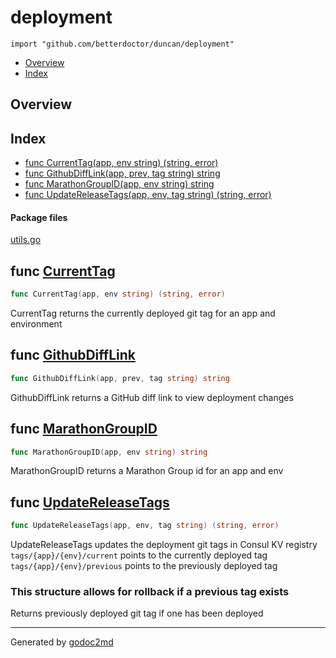 

# deployment
`import "github.com/betterdoctor/duncan/deployment"`

* [Overview](#pkg-overview)
* [Index](#pkg-index)

## <a name="pkg-overview">Overview</a>



## <a name="pkg-index">Index</a>
* [func CurrentTag(app, env string) (string, error)](#CurrentTag)
* [func GithubDiffLink(app, prev, tag string) string](#GithubDiffLink)
* [func MarathonGroupID(app, env string) string](#MarathonGroupID)
* [func UpdateReleaseTags(app, env, tag string) (string, error)](#UpdateReleaseTags)


#### <a name="pkg-files">Package files</a>
[utils.go](/src/github.com/betterdoctor/duncan/deployment/utils.go) 





## <a name="CurrentTag">func</a> [CurrentTag](/src/target/utils.go?s=1585:1633#L54)
``` go
func CurrentTag(app, env string) (string, error)
```
CurrentTag returns the currently deployed git tag for an app and environment



## <a name="GithubDiffLink">func</a> [GithubDiffLink](/src/target/utils.go?s=2241:2290#L77)
``` go
func GithubDiffLink(app, prev, tag string) string
```
GithubDiffLink returns a GitHub diff link to view deployment changes



## <a name="MarathonGroupID">func</a> [MarathonGroupID](/src/target/utils.go?s=2067:2111#L72)
``` go
func MarathonGroupID(app, env string) string
```
MarathonGroupID returns a Marathon Group id for an app and env



## <a name="UpdateReleaseTags">func</a> [UpdateReleaseTags](/src/target/utils.go?s=487:547#L10)
``` go
func UpdateReleaseTags(app, env, tag string) (string, error)
```
UpdateReleaseTags updates the deployment git tags in Consul KV registry
`tags/{app}/{env}/current` points to the currently deployed tag
`tags/{app}/{env}/previous` points to the previously deployed tag

### This structure allows for rollback if a previous tag exists
Returns previously deployed git tag if one has been deployed








- - -
Generated by [godoc2md](http://godoc.org/github.com/davecheney/godoc2md)
